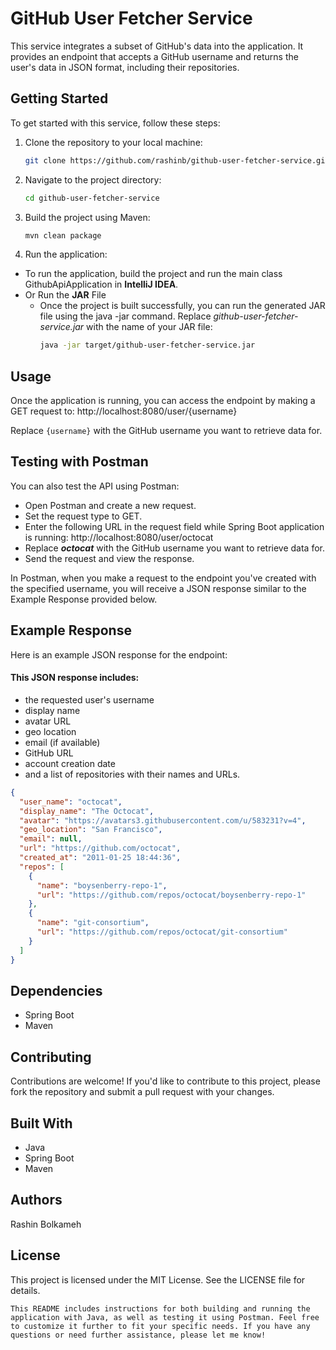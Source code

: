 # GitHub User Fetcher Service

This service integrates a subset of GitHub's data into the application. It provides an endpoint that accepts a GitHub
username and returns the user's data in JSON format, including their repositories.

## Getting Started

To get started with this service, follow these steps:

1. Clone the repository to your local machine:

    ```bash
    git clone https://github.com/rashinb/github-user-fetcher-service.git
    ```

2. Navigate to the project directory:

    ```bash
    cd github-user-fetcher-service
    ```

3. Build the project using Maven:

    ```bash
    mvn clean package
    ```

4. Run the application:
- To run the application, build the project and run the main class GithubApiApplication in **IntelliJ IDEA**.
- Or Run the **JAR** File 
  - Once the project is built successfully, you can run the generated JAR file using the java -jar command. Replace _github-user-fetcher-service.jar_ with the name of your JAR file:
      ```bash
      java -jar target/github-user-fetcher-service.jar
      ```

## Usage

Once the application is running, you can access the endpoint by making a GET request to: http://localhost:8080/user/{username}

Replace `{username}` with the GitHub username you want to retrieve data for.

## Testing with Postman

You can also test the API using Postman:

- Open Postman and create a new request.
- Set the request type to GET.
- Enter the following URL in the request field while Spring Boot application is running:
  http://localhost:8080/user/octocat
- Replace **_octocat_** with the GitHub username you want to retrieve data for.
- Send the request and view the response.

In Postman, when you make a request to the endpoint you've created with the specified username, you will receive a JSON
response similar to the Example Response provided below.

## Example Response

Here is an example JSON response for the endpoint:

#### This JSON response includes:

- the requested user's username
- display name
- avatar URL
- geo location
- email (if available)
- GitHub URL
- account creation date
- and a list of repositories with their names and URLs.

```json
{
  "user_name": "octocat",
  "display_name": "The Octocat",
  "avatar": "https://avatars3.githubusercontent.com/u/583231?v=4",
  "geo_location": "San Francisco",
  "email": null,
  "url": "https://github.com/octocat",
  "created_at": "2011-01-25 18:44:36",
  "repos": [
    {
      "name": "boysenberry-repo-1",
      "url": "https://github.com/repos/octocat/boysenberry-repo-1"
    },
    {
      "name": "git-consortium",
      "url": "https://github.com/repos/octocat/git-consortium"
    }
  ]
}
 ```

## Dependencies

- Spring Boot
- Maven

## Contributing

Contributions are welcome! If you'd like to contribute to this project, please fork the repository and submit a pull
request with your changes.

## Built With

- Java
- Spring Boot
- Maven

## Authors

Rashin Bolkameh

## License

This project is licensed under the MIT License. See the LICENSE file for details.

```
This README includes instructions for both building and running the application with Java, as well as testing it using Postman. Feel free to customize it further to fit your specific needs. If you have any questions or need further assistance, please let me know!
```